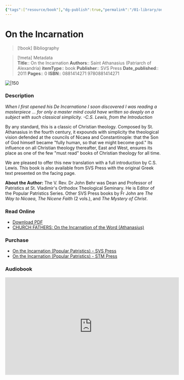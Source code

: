 ```yaml
---
{"tags":["resource/book"],"dg-publish":true,"permalink":"/01-library/on-the-incarnation-st-athanasius/","dgPassFrontmatter":true,"noteIcon":""}
---
```



# On the Incarnation

> [!book] Bibliography

>[!meta] Metadata  
> **Title**:: On the Incarnation
>**Authors**:: Saint Athanasius (Patriarch of Alexandria)
>**itemType**:: book
>**Publisher**:: SVS Press
>**Date_published**:: 2011
>**Pages**:: 0
>**ISBN**:: 0881414271 9780881414271 

![|150](https://m.media-amazon.com/images/I/61hc702-PVL._SL1428_.jpg)

### Description
_When I first opened his De Incarnatione I soon discovered I was reading a masterpiece ... for only a master mind could have written so deeply on a subject with such classical simplicity. -C.S. Lewis, from the Introduction_

By any standard, this is a classic of Christian theology. Composed by St. Athanasius in the fourth century, it expounds with simplicity the theological vision defended at the councils of Nicaea and Constantinople: that the Son of God himself became "fully human, so that we might become god." Its influence on all Christian theology thereafter, East and West, ensures its place as one of the few "must read" books of Christian theology for all time.

We are pleased to offer this new translation with a full introduction by C.S. Lewis. This book is also available from SVS Press with the original Greek text presented on the facing page.

**About the Author:** The V. Rev. Dr John Behr was Dean and Professor of Patristics at St. Vladimir's Orthodox Theological Seminary. He is Editor of the Popular Patristics Series. Other SVS Press books by Fr John are _The Way to Nicaea_, _The Nicene Faith_ (2 vols.), and _The Mystery of Christ_.

### Read Online
- [Download PDF](https://mega.nz/file/4AlSTBZB#mciWBF1p4ISHCayawf-18j7fpbzNyZD3CEZOF9lY5mU)
- [CHURCH FATHERS: On the Incarnation of the Word (Athanasius)](https://www.newadvent.org/fathers/2802.htm)

### Purchase
- [On the Incarnation (Popular Patristics) - SVS Press](https://svspress.com/on-the-incarnation-english-only/)
- [On the Incarnation (Popular Patristics) - STM Press](https://stmpress.com/products/copy-of-popular-patristics-44b-on-the-incarnation-english-only?_pos=2&_sid=5329ab273&_ss=r)

### Audiobook
<iframe width="560" height="315" src="https://www.youtube.com/embed/vjjgtZuZvIo?si=AWvh4knygbtVqYdM" title="YouTube video player" frameborder="0" allow="accelerometer; autoplay; clipboard-write; encrypted-media; gyroscope; picture-in-picture; web-share" referrerpolicy="strict-origin-when-cross-origin" allowfullscreen></iframe>

